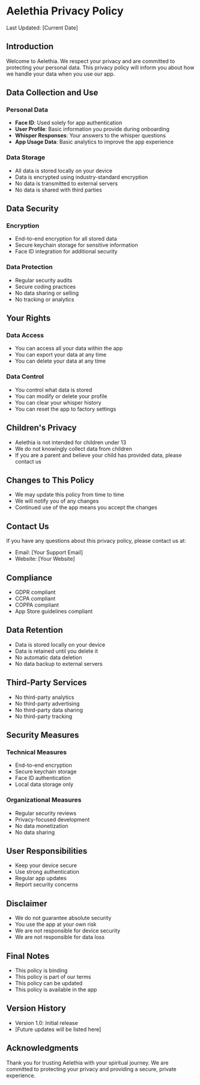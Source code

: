 # Aelethia Privacy Policy

Last Updated: [Current Date]

## Introduction

Welcome to Aelethia. We respect your privacy and are committed to protecting your personal data. This privacy policy will inform you about how we handle your data when you use our app.

## Data Collection and Use

### Personal Data
- **Face ID**: Used solely for app authentication
- **User Profile**: Basic information you provide during onboarding
- **Whisper Responses**: Your answers to the whisper questions
- **App Usage Data**: Basic analytics to improve the app experience

### Data Storage
- All data is stored locally on your device
- Data is encrypted using industry-standard encryption
- No data is transmitted to external servers
- No data is shared with third parties

## Data Security

### Encryption
- End-to-end encryption for all stored data
- Secure keychain storage for sensitive information
- Face ID integration for additional security

### Data Protection
- Regular security audits
- Secure coding practices
- No data sharing or selling
- No tracking or analytics

## Your Rights

### Data Access
- You can access all your data within the app
- You can export your data at any time
- You can delete your data at any time

### Data Control
- You control what data is stored
- You can modify or delete your profile
- You can clear your whisper history
- You can reset the app to factory settings

## Children's Privacy

- Aelethia is not intended for children under 13
- We do not knowingly collect data from children
- If you are a parent and believe your child has provided data, please contact us

## Changes to This Policy

- We may update this policy from time to time
- We will notify you of any changes
- Continued use of the app means you accept the changes

## Contact Us

If you have any questions about this privacy policy, please contact us at:
- Email: [Your Support Email]
- Website: [Your Website]

## Compliance

- GDPR compliant
- CCPA compliant
- COPPA compliant
- App Store guidelines compliant

## Data Retention

- Data is stored locally on your device
- Data is retained until you delete it
- No automatic data deletion
- No data backup to external servers

## Third-Party Services

- No third-party analytics
- No third-party advertising
- No third-party data sharing
- No third-party tracking

## Security Measures

### Technical Measures
- End-to-end encryption
- Secure keychain storage
- Face ID authentication
- Local data storage only

### Organizational Measures
- Regular security reviews
- Privacy-focused development
- No data monetization
- No data sharing

## User Responsibilities

- Keep your device secure
- Use strong authentication
- Regular app updates
- Report security concerns

## Disclaimer

- We do not guarantee absolute security
- You use the app at your own risk
- We are not responsible for device security
- We are not responsible for data loss

## Final Notes

- This policy is binding
- This policy is part of our terms
- This policy can be updated
- This policy is available in the app

## Version History

- Version 1.0: Initial release
- [Future updates will be listed here]

## Acknowledgments

Thank you for trusting Aelethia with your spiritual journey. We are committed to protecting your privacy and providing a secure, private experience. 